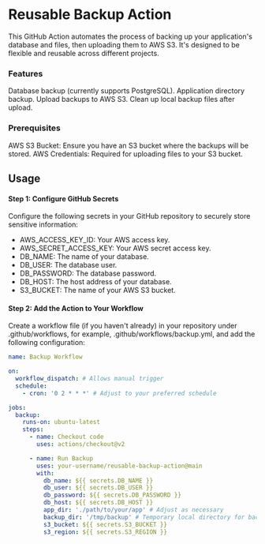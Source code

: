 # Reusable Backup Action

This GitHub Action automates the process of backing up your application's database and files, then uploading them to AWS S3. It's designed to be flexible and reusable across different projects.

### Features
Database backup (currently supports PostgreSQL).
Application directory backup.
Upload backups to AWS S3.
Clean up local backup files after upload.

### Prerequisites
AWS S3 Bucket: Ensure you have an S3 bucket where the backups will be stored.
AWS Credentials: Required for uploading files to your S3 bucket.

## Usage

#### Step 1: Configure GitHub Secrets
Configure the following secrets in your GitHub repository to securely store sensitive information:

- AWS_ACCESS_KEY_ID: Your AWS access key.
- AWS_SECRET_ACCESS_KEY: Your AWS secret access key.
- DB_NAME: The name of your database.
- DB_USER: The database user.
- DB_PASSWORD: The database password.
- DB_HOST: The host address of your database.
- S3_BUCKET: The name of your AWS S3 bucket.

#### Step 2: Add the Action to Your Workflow
Create a workflow file (if you haven't already) in your repository under .github/workflows, for example, .github/workflows/backup.yml, and add the following configuration:

```yaml
name: Backup Workflow

on:
  workflow_dispatch: # Allows manual trigger
  schedule:
    - cron: '0 2 * * *' # Adjust to your preferred schedule

jobs:
  backup:
    runs-on: ubuntu-latest
    steps:
      - name: Checkout code
        uses: actions/checkout@v2

      - name: Run Backup
        uses: your-username/reusable-backup-action@main
        with:
          db_name: ${{ secrets.DB_NAME }}
          db_user: ${{ secrets.DB_USER }}
          db_password: ${{ secrets.DB_PASSWORD }}
          db_host: ${{ secrets.DB_HOST }}
          app_dir: './path/to/your/app' # Adjust as necessary
          backup_dir: '/tmp/backup' # Temporary local directory for backup files
          s3_bucket: ${{ secrets.S3_BUCKET }}
          s3_region: ${{ secrets.S3_REGION }}
```
